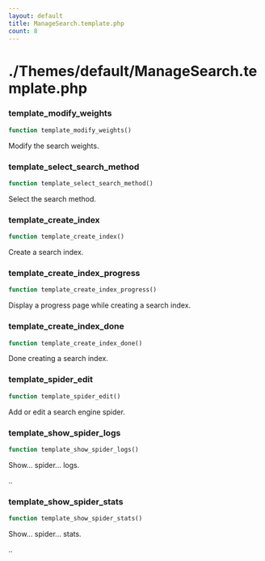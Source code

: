 ```yaml
---
layout: default
title: ManageSearch.template.php
count: 8
---
```


# ./Themes/default/ManageSearch.template.php

### template_modify_weights

```php
function template_modify_weights()
```
Modify the search weights.




### template_select_search_method

```php
function template_select_search_method()
```
Select the search method.




### template_create_index

```php
function template_create_index()
```
Create a search index.




### template_create_index_progress

```php
function template_create_index_progress()
```
Display a progress page while creating a search index.




### template_create_index_done

```php
function template_create_index_done()
```
Done creating a search index.




### template_spider_edit

```php
function template_spider_edit()
```
Add or edit a search engine spider.




### template_show_spider_logs

```php
function template_show_spider_logs()
```
Show... spider... logs.

..


### template_show_spider_stats

```php
function template_show_spider_stats()
```
Show... spider... stats.

..


